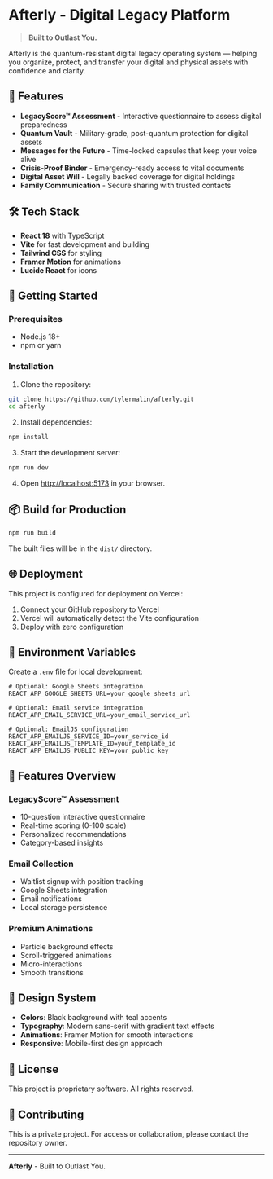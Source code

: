 # Afterly - Digital Legacy Platform

> **Built to Outlast You.**

Afterly is the quantum-resistant digital legacy operating system — helping you organize, protect, and transfer your digital and physical assets with confidence and clarity.

## 🚀 Features

- **LegacyScore™ Assessment** - Interactive questionnaire to assess digital preparedness
- **Quantum Vault** - Military-grade, post-quantum protection for digital assets
- **Messages for the Future** - Time-locked capsules that keep your voice alive
- **Crisis-Proof Binder** - Emergency-ready access to vital documents
- **Digital Asset Will** - Legally backed coverage for digital holdings
- **Family Communication** - Secure sharing with trusted contacts

## 🛠️ Tech Stack

- **React 18** with TypeScript
- **Vite** for fast development and building
- **Tailwind CSS** for styling
- **Framer Motion** for animations
- **Lucide React** for icons

## 🚀 Getting Started

### Prerequisites

- Node.js 18+ 
- npm or yarn

### Installation

1. Clone the repository:
```bash
git clone https://github.com/tylermalin/afterly.git
cd afterly
```

2. Install dependencies:
```bash
npm install
```

3. Start the development server:
```bash
npm run dev
```

4. Open [http://localhost:5173](http://localhost:5173) in your browser.

## 📦 Build for Production

```bash
npm run build
```

The built files will be in the `dist/` directory.

## 🌐 Deployment

This project is configured for deployment on Vercel:

1. Connect your GitHub repository to Vercel
2. Vercel will automatically detect the Vite configuration
3. Deploy with zero configuration

## 🔧 Environment Variables

Create a `.env` file for local development:

```env
# Optional: Google Sheets integration
REACT_APP_GOOGLE_SHEETS_URL=your_google_sheets_url

# Optional: Email service integration  
REACT_APP_EMAIL_SERVICE_URL=your_email_service_url

# Optional: EmailJS configuration
REACT_APP_EMAILJS_SERVICE_ID=your_service_id
REACT_APP_EMAILJS_TEMPLATE_ID=your_template_id
REACT_APP_EMAILJS_PUBLIC_KEY=your_public_key
```

## 📱 Features Overview

### LegacyScore™ Assessment
- 10-question interactive questionnaire
- Real-time scoring (0-100 scale)
- Personalized recommendations
- Category-based insights

### Email Collection
- Waitlist signup with position tracking
- Google Sheets integration
- Email notifications
- Local storage persistence

### Premium Animations
- Particle background effects
- Scroll-triggered animations
- Micro-interactions
- Smooth transitions

## 🎨 Design System

- **Colors**: Black background with teal accents
- **Typography**: Modern sans-serif with gradient text effects
- **Animations**: Framer Motion for smooth interactions
- **Responsive**: Mobile-first design approach

## 📄 License

This project is proprietary software. All rights reserved.

## 🤝 Contributing

This is a private project. For access or collaboration, please contact the repository owner.

---

**Afterly** - Built to Outlast You.

